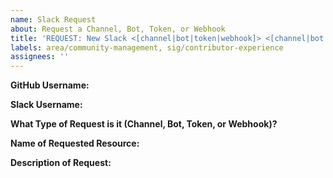 ```yaml
---
name: Slack Request
about: Request a Channel, Bot, Token, or Webhook
title: 'REQUEST: New Slack <[channel|bot|token|webhook]> <[channel|bot|token|webhook] name>'
labels: area/community-management, sig/contributor-experience
assignees: ''
---
```

<!--
For guidelines on requesting a slack resource, use the below references:
Channel Request: https://git.k8s.io/community/communication/slack-guidelines.md#Requesting-a-Channel
Bot/Token/Webhook Request: https://git.k8s.io/community/communication/slack-guidelines.md#Requesting-a-Bot-Token-or-Webhook
-->

**GitHub Username:**
<!--
The github username of the Channel/Bot/Token/Webhook owner or primary contact.
--->


**Slack Username:**
<!--
The Slack username of the Channel/Bot/Token/Webhook owner or primary contact.
--->


**What Type of Request is it (Channel, Bot, Token, or Webhook)?**


**Name of Requested Resource:**


**Description of Request:**



